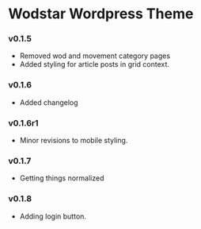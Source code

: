 # Wodstar Wordpress Theme

### v0.1.5

- Removed wod and movement category pages
- Added styling for article posts in grid context.

### v0.1.6

- Added changelog

### v0.1.6r1

- Minor revisions to mobile styling.

### v0.1.7

- Getting things normalized

### v0.1.8

- Adding login button.
